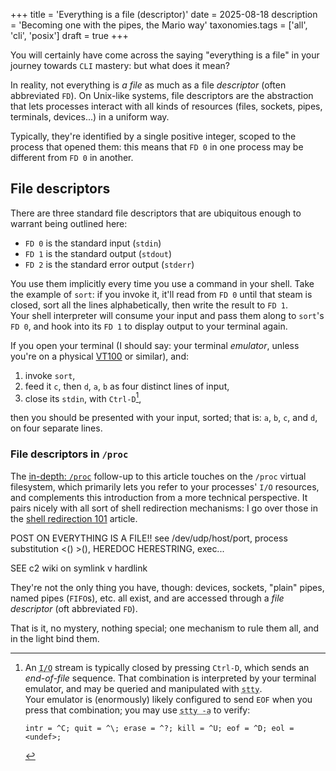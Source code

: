 +++
title = 'Everything is a file (descriptor)'
date = 2025-08-18
description = 'Becoming one with the pipes, the Mario way'
taxonomies.tags = ['all', 'cli', 'posix']
draft = true
+++

You will certainly have come across the saying "everything is a file" in your
journey towards `CLI` mastery: but what does it mean?

In reality, not everything is *a file* as much as a file *descriptor* (often
abbreviated `FD`).  On Unix-like systems, file descriptors are the abstraction
that lets processes interact with all kinds of resources (files, sockets, pipes,
terminals, devices...) in a uniform way.

Typically, they're identified by a single positive integer, scoped to the
process that opened them: this means that `FD 0` in one process may be different
from `FD 0` in another.

## File descriptors

There are three standard file descriptors that are ubiquitous enough to warrant
being outlined here:

- `FD 0` is the standard input (`stdin`)
- `FD 1` is the standard output (`stdout`)
- `FD 2` is the standard error output (`stderr`)

 You use them implicitly every time you use a command in your shell.  Take the
example of `sort`: if you invoke it, it'll read from `FD 0` until that steam is
closed, sort all the lines alphabetically, then write the result to `FD 1`.<br>
   Your shell interpreter will consume your input and pass them along to
`sort`'s `FD 0`, and hook into its `FD 1` to display output to your terminal
again.

If you open your terminal (I should say: your terminal *emulator*, unless you're
on a physical [VT100](https://en.wikipedia.org/wiki/VT100) or similar), and:

1. invoke `sort`,
2. feed it `c`, then `d`, `a`, `b` as four distinct lines of input,
3. close its `stdin`, with `Ctrl-D`[^ctrl-d],

  [^ctrl-d]: An <abbr title="Input/Output">`I/O`</abbr> stream is typically
closed by pressing `Ctrl-D`, which sends an *end-of-file* sequence.
That combination is interpreted by your terminal emulator, and may be
queried and manipulated with <abbr title="Set the options for a terminal
">`stty`</abbr>.<br>
  Your emulator is (enormously) likely configured to send `EOF` when you
press that combination; you may use <abbr title="Print current terminal
settings">`stty -a`</abbr> to verify:
    <pre class="z-code"><code>intr = ^C; quit = ^\; erase = ^?; kill = ^U; <span
    class="term-fg33">eof = ^D</span>; eol = &lt;undef&gt;;</pre></code>

then you should be presented with your input, sorted; that is: `a`, `b`, `c`,
and `d`, on four separate lines.

### File descriptors in `/proc`

The [in-depth: `/proc`](@/posts/in-depth-slash-proc.md) follow-up to
this article touches on the `/proc` virtual filesystem, which primarily
lets you refer to your processes' `I/O` resources, and complements this
introduction from a more technical perspective.  It pairs nicely with
all sort of shell redirection mechanisms: I go over those in the [shell
redirection 101](@/posts/shell-redirection-101.md) article.














POST ON EVERYTHING IS A FILE!! see /dev/udp/host/port, process substitution <() >(), HEREDOC HERESTRING, exec...

SEE c2 wiki on symlink v hardlink










  They're not the only thing you
have, though: devices, sockets, "plain" pipes, named pipes (`FIFO`s), etc. all
exist, and are accessed through a *file descriptor* (oft abbreviated `FD`).

   That is it, no mystery, nothing special; one mechanism to rule them all, and
in the light bind them.<br>
